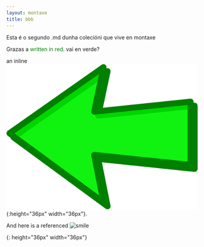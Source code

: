 ```yaml
---
layout: montaxe
title: bbb
---
```


Esta é o segundo .md dunha colecióni que vive en montaxe

Grazas a <span style="color: green" >written in
red</span>. vai en verde?

 an inline ![smiley](/imaxes/anterior.png){:height="36px" width="36px"}.

And here is a referenced ![smile]

[smile]: smile.png
{: height="36px" width="36px"}
